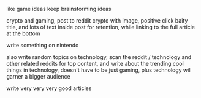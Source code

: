 like game ideas keep brainstorming ideas


crypto and gaming, post to reddit crypto with image, positive click baity title, and lots of text inside post for retention, while linking to the full article at the bottom


write something on nintendo

also write random topics on technology, scan the reddit / technology and other related reddits for top content, and write about the trending cool things in technology, doesn't have to be just gaming, plus technology will garner a bigger audience

write very very very good articles 
